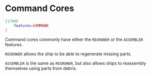 # Command Cores

```lua
{17000
    features=COMMAND
}
```

Command cores commonly have either the `REGROWER` or the `ASSEMBLER` features.

`REGROWER` allows the ship to be able to regenerate missing parts.

`ASSEMBLER` is the same as `REGROWER`, but also allows ships to reassembly themselves using parts from debris.